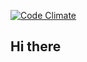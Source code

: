 [![Code Climate](https://codeclimate.com/github/ravinimmi/project/badges/gpa.svg)](https://codeclimate.com/github/ravinimmi/project)
## Hi there
